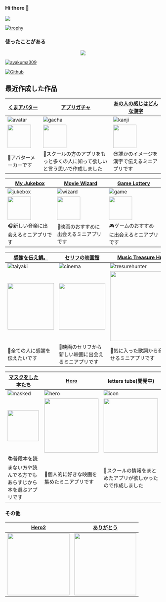 ### Hi there 👋

![](https://github-profile-summary-cards.vercel.app/api/cards/profile-details?username=ayakuma309&theme=2077)

[![trophy](https://github-profile-trophy.vercel.app/?username=ayakuma309&theme=onedark)](https://github-profile-trophy.vercel.app/?username=ayakuma309&theme=tokyonight)

### 使ったことがある
<p align="center">
  <a href="https://skillicons.dev">
    <img src="https://skillicons.dev/icons?i=git,github,docker,bootstrap,emotion,materialui,tailwind,html,css,sass,js,ts,ruby,jquery,react,nextjs,nodejs,express,rails,jest,prisma,mysql,postgres,postman,firebase,planetscale,supabase,netlify,vercel" />
  </a>
</p>


<p align="left">
  <a href="https://github.com/ayakuma309">
    <img src="https://komarev.com/ghpvc/?username=ayakuma309" alt="ayakuma309" />
  </a>
</p>

[![Github](https://img.shields.io/badge/--FFFFFF?style=social&logo=github&label=Follow%20ayakuma309)](https://github.com/ayakuma309)


## 最近作成した作品 

| [くまアバター](https://kuma-avatar.vercel.app/) | [アプリガチャ](https://pf-gacha.web.app/) |[あの人の感じはどんな漢字](https://feeling-kanji.vercel.app/)|
----|---- | ----
| ![avatar](https://github.com/ayakuma309/ayakuma309/assets/113405777/ca426da0-1290-4384-8951-bfd8ac45bfee)|![gacha](https://github.com/ayakuma309/ayakuma309/assets/113405777/5214587e-d533-4a81-bd60-cbf598a4aa8b) |![kanji](https://github.com/ayakuma309/ayakuma309/assets/113405777/2a68454c-0a60-48b7-bd32-889104c0a640)
|<img src="https://skillicons.dev/icons?i=js,react,vercel" width="75px" />|<img src="https://skillicons.dev/icons?i=ts,react,firebase" width="75px" />|<img src="https://skillicons.dev/icons?i=js,nextjs,vercel" width="75px" />|
|🧸アバターメーカーです|🎰スクールの方のアプリをもっと多くの人に知って欲しいと言う思いで作成しました|😎誰かのイメージを漢字で伝えるミニアプリです

| [My Jukebox ](https://my-jukebox.vercel.app/)|[Movie Wizard](https://movie-wizard.vercel.app/)|[Game Lottery](https://game-lottery-one.vercel.app/ )
----|---- | ----
|![jukebox](https://github.com/ayakuma309/ayakuma309/assets/113405777/cd5d7d8f-501a-4241-a730-97c0c143ed0a)|![wizard](https://github.com/ayakuma309/ayakuma309/assets/113405777/bfdf8c53-312b-44f0-b98f-806772ede68a)| ![game](https://github.com/ayakuma309/ayakuma309/assets/113405777/94b209e1-04a9-4a60-bb43-d784f4792c4f)
|<img src="https://skillicons.dev/icons?i=ts,nextjs,vercel" width="75px" />|<img src="https://skillicons.dev/icons?i=ts,nextjs,vercel" width="75px" />|<img src="https://skillicons.dev/icons?i=ts,nextjs,vercel" width="75px" />|
|🎧新しい音楽に出会えるミニアプリです|🎥映画のおすすめに出会えるミニアプリです|🎮ゲームのおすすめに出会えるミニアプリです

| [感謝を伝え鯛。](https://thank-you-tai.vercel.app)| [セリフの映画館](https://movie-dialoge.vercel.app/) |[Music Treasure Hunter](https://music-treasurehunter.vercel.app/)|
----|---- | ----
| ![taiyaki](https://github.com/ayakuma309/ayakuma309/assets/113405777/04d2f727-54df-44b1-9e96-ee369ddfa26e)|![cinema](https://github.com/ayakuma309/ayakuma309/assets/113405777/99abb066-889b-4f48-b655-92a4688ed776)|![tresurehunter](https://github.com/ayakuma309/ayakuma309/assets/113405777/86906212-d773-45d6-857f-7abb979e7c77)
|<img src="https://skillicons.dev/icons?i=materialui,tailwind,ts,nextjs,firebase,vercel" width="150px" />|<img src="https://skillicons.dev/icons?i=materialui,tailwind,ts,nextjs,firebase,vercel" width="150px" />|<img src="https://skillicons.dev/icons?i=materialui,tailwind,ts,nextjs,firebase,vercel,ruby,rails,postgres" width="225px" />|
|💃全ての人に感謝を伝えたいです|🎥映画のセリフから新しい映画に出会えるミニアプリです|🎵気に入った歌詞から音楽を探せるミニアプリです

| [マスクをした本たち](https://maskedbook.fly.dev/)| [Hero](https://movie-heroes.vercel.app/) |letters tube(開発中)|
----|---- | ----
| ![masked](https://github.com/ayakuma309/ayakuma309/assets/113405777/d13aac3a-d20f-41eb-b9ba-e367077fc272)|![hero](https://github.com/ayakuma309/ayakuma309/assets/113405777/f517d834-ffae-4018-b1cb-c26576bab527)|![icon](https://github.com/ayakuma309/ayakuma309/assets/113405777/59f6cee2-5aa7-4a11-8ec8-673b424295e4)
|<img src="https://skillicons.dev/icons?i=tailwind,ruby,rails,postgres" width="100px" />|<img src="https://skillicons.dev/icons?i=materialui,tailwind,ts,nextjs,prisma,postgres,vercel" width="175px" />|<img src="https://skillicons.dev/icons?i=tailwind,ts,nextjs,prisma,mysql,planetscale,vercel" width="175px" />|
|📚普段本を読まない方や読んでる方でもあらすじから本を選ぶアプリです|🎥個人的に好きな映画を集めたミニアプリです|📎スクールの情報をまとめたアプリが欲しかったので作成しました


### その他
|[Hero2](https://timely-licorice-24485d.netlify.app/)|[ありがとう](https://festival-60805.web.app/)
----|---- 
|<img src="https://github.com/ayakuma309/ayakuma309/assets/113405777/b6602196-f9fe-491e-a54e-52799ce08a0a" width="200px" />|<img src="https://github.com/ayakuma309/ayakuma309/assets/113405777/4752377e-4d48-4b6e-b8d1-62f91324aaa8" width="200px"  />

